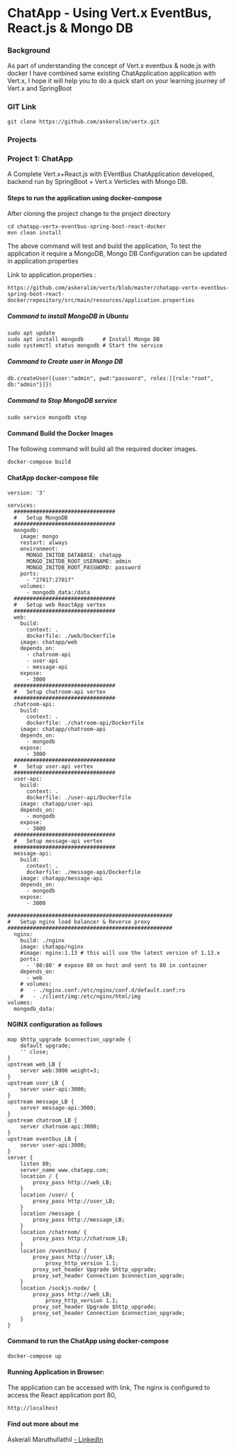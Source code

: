 # ChatApp - Using Vert.x EventBus, React.js & Mongo DB
### Background
As part of understanding the concept of Vert.x eventbus & node.js with docker I have combined same existing ChatApplication application with Vert.x, I hope it will help you to do a quick start on your learning journey of Vert.x and SpringBoot

### GIT Link
```
git clone https://github.com/askeralim/vertx.git
```
### Projects
### Project 1: ChatApp  
A Complete Vert.x+React.js with EVentBus ChatApplication developed, backend run by SpringBoot + Vert.x Verticles with Mongo DB.

#### Steps to run the application using docker-compose
After cloning the project change to the project directory
```
cd chatapp-vertx-eventbus-spring-boot-react-docker
mvn clean install
```
The above command will test and build the application, To test the application it require a MongoDB, Mongo DB Configuration can be updated in application.properties 

Link to application.properties :
```
https://github.com/askeralim/vertx/blob/master/chatapp-vertx-eventbus-spring-boot-react-docker/repository/src/main/resources/application.properties
```
##### Command to install MongoDB in Ubuntu
```
sudo apt update
sudo apt install mongodb      # Install Mongo DB
sudo systemctl status mongodb # Start the service
```
##### Command to Create user in Mongo DB
```
db.createUser({user:"admin", pwd:"password", roles:[{role:"root", db:"admin"}]})
```
##### Command to Stop MongoDB service
```
sudo service mongodb stop
```
#### Command Build the Docker Images
The following command will build all the required docker images.
```
docker-compose build
```
#### ChatApp docker-compose file
```
version: '3'

services:
  ################################
  #   Setup MongoDB
  ################################
  mongodb:
    image: mongo
    restart: always
    environment:
      MONGO_INITDB_DATABASE: chatapp
      MONGO_INITDB_ROOT_USERNAME: admin
      MONGO_INITDB_ROOT_PASSWORD: password
    ports:
      - "27017:27017"
    volumes:
      - mongodb_data:/data
  ################################
  #   Setup web ReactApp vertex
  ################################
  web:
    build:
      context: .
      dockerfile: ./web/Dockerfile
    image: chatapp/web
    depends_on:
      - chatroom-api
      - user-api
      - message-api
    expose:
      - 3000
  ################################
  #   Setup chatroom-api vertex
  ################################
  chatroom-api:
    build:
      context: .
      dockerfile: ./chatroom-api/Dockerfile
    image: chatapp/chatroom-api
    depends_on:
      - mongodb
    expose:
      - 3000
  ################################
  #   Setup user-api vertex
  ################################
  user-api:
    build:
      context: .
      dockerfile: ./user-api/Dockerfile
    image: chatapp/user-api
    depends_on:
      - mongodb
    expose:
      - 3000
  ################################
  #   Setup message-api vertex
  ################################
  message-api:
    build:
      context: .
      dockerfile: ./message-api/Dockerfile
    image: chatapp/message-api
    depends_on:
      - mongodb
    expose:
      - 3000

####################################################
#   Setup nginx load balancer & Reverse proxy
####################################################
  nginx:
    build: ./nginx
    image: chatapp/nginx
    #image: nginx:1.13 # this will use the latest version of 1.13.x
    ports:
      - '80:80' # expose 80 on host and sent to 80 in container
    depends_on: 
      - web
    # volumes:
    #   - ./nginx.conf:/etc/nginx/conf.d/default.conf:ro
    #   - ./client/img:/etc/nginx/html/img
volumes:
  mongodb_data:
```
#### NGINX configuration as follows
```
map $http_upgrade $connection_upgrade {
	default upgrade;
	'' close;
}
upstream web_LB {
	server web:3000 weight=3;
}
upstream user_LB {
	server user-api:3000;
}
upstream message_LB {
	server message-api:3000;
}
upstream chatroom_LB {
	server chatroom-api:3000;
}
upstream eventbus_LB {
	server user-api:3000;
}
server {
	listen 80;
	server_name www.chatapp.com;
	location / {
		proxy_pass http://web_LB;
	}
	location /user/ {
		proxy_pass http://user_LB;
	}
	location /message {
		proxy_pass http://message_LB;
	}
	location /chatroom/ {
		proxy_pass http://chatroom_LB;
	}
	location /eventbus/ {
		proxy_pass http://user_LB;
			proxy_http_version 1.1;
		proxy_set_header Upgrade $http_upgrade;
		proxy_set_header Connection $connection_upgrade;
	}
	location /sockjs-node/ {
		proxy_pass http://web_LB;
			proxy_http_version 1.1;
		proxy_set_header Upgrade $http_upgrade;
		proxy_set_header Connection $connection_upgrade;
	}
}

```
#### Command to run the ChatApp using docker-compose
```
docker-compose up
```
#### Running Application in Browser:
The application can be accessed with link, The nginx is configured to access the React application port 80,
```
http://localhost
```

#### Find out more about me

Askerali Maruthullathil [ - LinkedIn](http://linkedin.com/in/askeralim) 
